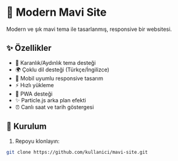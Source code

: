 # 🌊 Modern Mavi Site

Modern ve şık mavi tema ile tasarlanmış, responsive bir websitesi.

## ✨ Özellikler

- 🌙 Karanlık/Aydınlık tema desteği
- 🌍 Çoklu dil desteği (Türkçe/İngilizce)
- 📱 Mobil uyumlu responsive tasarım
- ⚡ Hızlı yükleme
- 🔧 PWA desteği
- ✨ Particle.js arka plan efekti
- ⏰ Canlı saat ve tarih göstergesi

## 🚀 Kurulum

1. Repoyu klonlayın:
```bash
git clone https://github.com/kullanici/mavi-site.git

